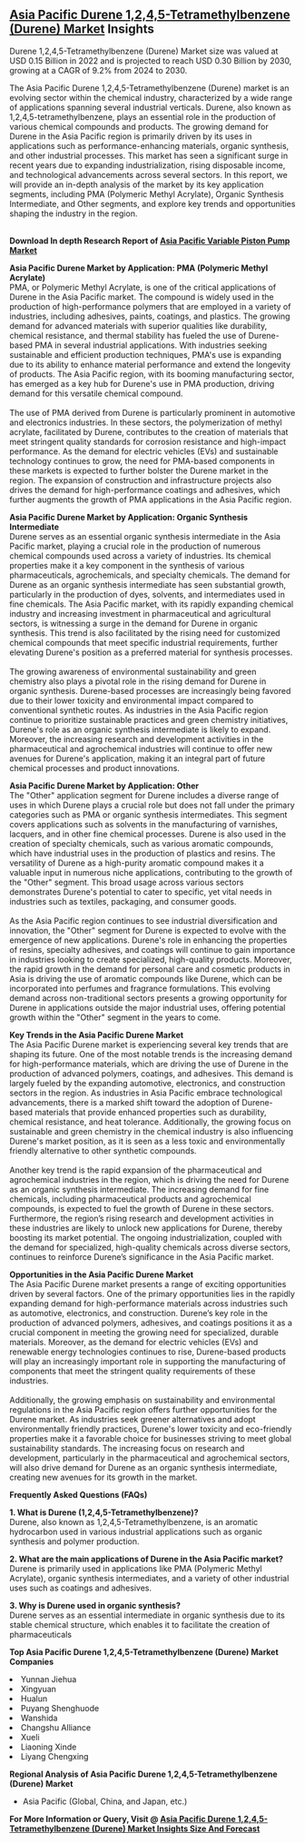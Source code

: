 <h2><a href="https://www.verifiedmarketreports.com/download-sample/?rid=132642&amp;utm_source=Github-Feb&amp;utm_medium=225" target="_blank">Asia Pacific Durene 1,2,4,5-Tetramethylbenzene (Durene) Market</a> Insights</h2><p>Durene 1,2,4,5-Tetramethylbenzene (Durene) Market size was valued at USD 0.15 Billion in 2022 and is projected to reach USD 0.30 Billion by 2030, growing at a CAGR of 9.2% from 2024 to 2030.</p><p><p>The Asia Pacific Durene 1,2,4,5-Tetramethylbenzene (Durene) market is an evolving sector within the chemical industry, characterized by a wide range of applications spanning several industrial verticals. Durene, also known as 1,2,4,5-tetramethylbenzene, plays an essential role in the production of various chemical compounds and products. The growing demand for Durene in the Asia Pacific region is primarily driven by its uses in applications such as performance-enhancing materials, organic synthesis, and other industrial processes. This market has seen a significant surge in recent years due to expanding industrialization, rising disposable income, and technological advancements across several sectors. In this report, we will provide an in-depth analysis of the market by its key application segments, including PMA (Polymeric Methyl Acrylate), Organic Synthesis Intermediate, and Other segments, and explore key trends and opportunities shaping the industry in the region. <br><br> <p><strong>Download In depth Research Report of <a href="https://www.verifiedmarketreports.com/download-sample/?rid=236118&amp;utm_source=Pulse-Dec&amp;utm_medium=225" target="_blank">Asia Pacific Variable Piston Pump Market</a></strong></p></p> <p><strong>Asia Pacific Durene Market by Application: PMA (Polymeric Methyl Acrylate)</strong><br> PMA, or Polymeric Methyl Acrylate, is one of the critical applications of Durene in the Asia Pacific market. The compound is widely used in the production of high-performance polymers that are employed in a variety of industries, including adhesives, paints, coatings, and plastics. The growing demand for advanced materials with superior qualities like durability, chemical resistance, and thermal stability has fueled the use of Durene-based PMA in several industrial applications. With industries seeking sustainable and efficient production techniques, PMA's use is expanding due to its ability to enhance material performance and extend the longevity of products. The Asia Pacific region, with its booming manufacturing sector, has emerged as a key hub for Durene's use in PMA production, driving demand for this versatile chemical compound. <br><br> The use of PMA derived from Durene is particularly prominent in automotive and electronics industries. In these sectors, the polymerization of methyl acrylate, facilitated by Durene, contributes to the creation of materials that meet stringent quality standards for corrosion resistance and high-impact performance. As the demand for electric vehicles (EVs) and sustainable technology continues to grow, the need for PMA-based components in these markets is expected to further bolster the Durene market in the region. The expansion of construction and infrastructure projects also drives the demand for high-performance coatings and adhesives, which further augments the growth of PMA applications in the Asia Pacific region. <p><strong>Asia Pacific Durene Market by Application: Organic Synthesis Intermediate</strong><br> Durene serves as an essential organic synthesis intermediate in the Asia Pacific market, playing a crucial role in the production of numerous chemical compounds used across a variety of industries. Its chemical properties make it a key component in the synthesis of various pharmaceuticals, agrochemicals, and specialty chemicals. The demand for Durene as an organic synthesis intermediate has seen substantial growth, particularly in the production of dyes, solvents, and intermediates used in fine chemicals. The Asia Pacific market, with its rapidly expanding chemical industry and increasing investment in pharmaceutical and agricultural sectors, is witnessing a surge in the demand for Durene in organic synthesis. This trend is also facilitated by the rising need for customized chemical compounds that meet specific industrial requirements, further elevating Durene's position as a preferred material for synthesis processes.<br><br> The growing awareness of environmental sustainability and green chemistry also plays a pivotal role in the rising demand for Durene in organic synthesis. Durene-based processes are increasingly being favored due to their lower toxicity and environmental impact compared to conventional synthetic routes. As industries in the Asia Pacific region continue to prioritize sustainable practices and green chemistry initiatives, Durene's role as an organic synthesis intermediate is likely to expand. Moreover, the increasing research and development activities in the pharmaceutical and agrochemical industries will continue to offer new avenues for Durene's application, making it an integral part of future chemical processes and product innovations. <p><strong>Asia Pacific Durene Market by Application: Other</strong><br> The "Other" application segment for Durene includes a diverse range of uses in which Durene plays a crucial role but does not fall under the primary categories such as PMA or organic synthesis intermediates. This segment covers applications such as solvents in the manufacturing of varnishes, lacquers, and in other fine chemical processes. Durene is also used in the creation of specialty chemicals, such as various aromatic compounds, which have industrial uses in the production of plastics and resins. The versatility of Durene as a high-purity aromatic compound makes it a valuable input in numerous niche applications, contributing to the growth of the "Other" segment. This broad usage across various sectors demonstrates Durene's potential to cater to specific, yet vital needs in industries such as textiles, packaging, and consumer goods.<br><br> As the Asia Pacific region continues to see industrial diversification and innovation, the "Other" segment for Durene is expected to evolve with the emergence of new applications. Durene's role in enhancing the properties of resins, specialty adhesives, and coatings will continue to gain importance in industries looking to create specialized, high-quality products. Moreover, the rapid growth in the demand for personal care and cosmetic products in Asia is driving the use of aromatic compounds like Durene, which can be incorporated into perfumes and fragrance formulations. This evolving demand across non-traditional sectors presents a growing opportunity for Durene in applications outside the major industrial uses, offering potential growth within the "Other" segment in the years to come. <p><strong>Key Trends in the Asia Pacific Durene Market</strong><br> The Asia Pacific Durene market is experiencing several key trends that are shaping its future. One of the most notable trends is the increasing demand for high-performance materials, which are driving the use of Durene in the production of advanced polymers, coatings, and adhesives. This demand is largely fueled by the expanding automotive, electronics, and construction sectors in the region. As industries in Asia Pacific embrace technological advancements, there is a marked shift toward the adoption of Durene-based materials that provide enhanced properties such as durability, chemical resistance, and heat tolerance. Additionally, the growing focus on sustainable and green chemistry in the chemical industry is also influencing Durene's market position, as it is seen as a less toxic and environmentally friendly alternative to other synthetic compounds.<br><br> Another key trend is the rapid expansion of the pharmaceutical and agrochemical industries in the region, which is driving the need for Durene as an organic synthesis intermediate. The increasing demand for fine chemicals, including pharmaceutical products and agrochemical compounds, is expected to fuel the growth of Durene in these sectors. Furthermore, the region’s rising research and development activities in these industries are likely to unlock new applications for Durene, thereby boosting its market potential. The ongoing industrialization, coupled with the demand for specialized, high-quality chemicals across diverse sectors, continues to reinforce Durene’s significance in the Asia Pacific market. <p><strong>Opportunities in the Asia Pacific Durene Market</strong><br> The Asia Pacific Durene market presents a range of exciting opportunities driven by several factors. One of the primary opportunities lies in the rapidly expanding demand for high-performance materials across industries such as automotive, electronics, and construction. Durene’s key role in the production of advanced polymers, adhesives, and coatings positions it as a crucial component in meeting the growing need for specialized, durable materials. Moreover, as the demand for electric vehicles (EVs) and renewable energy technologies continues to rise, Durene-based products will play an increasingly important role in supporting the manufacturing of components that meet the stringent quality requirements of these industries.<br><br> Additionally, the growing emphasis on sustainability and environmental regulations in the Asia Pacific region offers further opportunities for the Durene market. As industries seek greener alternatives and adopt environmentally friendly practices, Durene's lower toxicity and eco-friendly properties make it a favorable choice for businesses striving to meet global sustainability standards. The increasing focus on research and development, particularly in the pharmaceutical and agrochemical sectors, will also drive demand for Durene as an organic synthesis intermediate, creating new avenues for its growth in the market. <p><strong>Frequently Asked Questions (FAQs)</strong></p> <p><strong>1. What is Durene (1,2,4,5-Tetramethylbenzene)?</strong><br> Durene, also known as 1,2,4,5-Tetramethylbenzene, is an aromatic hydrocarbon used in various industrial applications such as organic synthesis and polymer production.</p> <p><strong>2. What are the main applications of Durene in the Asia Pacific market?</strong><br> Durene is primarily used in applications like PMA (Polymeric Methyl Acrylate), organic synthesis intermediates, and a variety of other industrial uses such as coatings and adhesives.</p> <p><strong>3. Why is Durene used in organic synthesis?</strong><br> Durene serves as an essential intermediate in organic synthesis due to its stable chemical structure, which enables it to facilitate the creation of pharmaceuticals</p><p><strong>Top Asia Pacific Durene 1,2,4,5-Tetramethylbenzene (Durene) Market Companies</strong></p><div data-test-id=""><p><li>Yunnan Jiehua</li><li> Xingyuan</li><li> Hualun</li><li> Puyang Shenghuode</li><li> Wanshida</li><li> Changshu Alliance</li><li> Xueli</li><li> Liaoning Xinde</li><li> Liyang Chengxing</li></p><div><strong>Regional Analysis of&nbsp;Asia Pacific Durene 1,2,4,5-Tetramethylbenzene (Durene) Market</strong></div><ul><li dir="ltr"><p dir="ltr">Asia Pacific (Global, China, and Japan, etc.)</p></li></ul><p><strong>For More Information or Query, Visit @&nbsp;</strong><strong><a href="https://www.verifiedmarketreports.com/product/global-durene-1245-tetramethylbenzene-durene-market-report-2019-competitive-landscape-trends-and-opportunities/?utm_source=Github-Feb&amp;utm_medium=225" target="_blank">Asia Pacific Durene 1,2,4,5-Tetramethylbenzene (Durene) Market Insights Size And Forecast</a></strong></p></div><h2>&nbsp;</h2><div data-test-id="">&nbsp;</div>
